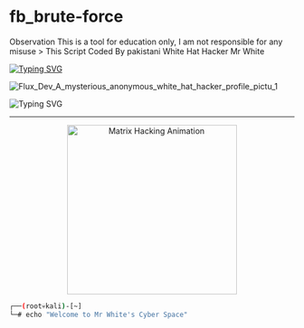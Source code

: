 # fb_brute-force
Observation This is a tool for education only, I am not responsible for any misuse > This Script Coded By pakistani White Hat Hacker Mr White

<a href="https://git.io/typing-svg"><img src="https://readme-typing-svg.demolab.com?font=Fira+Code&pause=1000&color=1BFF29&background=FFFEFC00&width=600&lines=fb+brute-force+Tools+;Coded+By+Pakistani+White+Hat+Hacker+Mr+White+" alt="Typing SVG" /></a>

![Flux_Dev_A_mysterious_anonymous_white_hat_hacker_profile_pictu_1](https://github.com/user-attachments/assets/e23ed765-b8c2-4dd2-8f75-0ccdda2e997b)

<img src="https://readme-typing-svg.demolab.com?font=Fira+Code&size=24&duration=3000&pause=500&color=00FF00&center=true&vCenter=true&width=500&lines=PAKISTANI+White Hat+HACKER;MR+SABAZ+ALI+KHAN;" alt="Typing SVG" />
</h1>

---

<p align="center">
  <img src="https://i.gifer.com/7efs.gif" width="300" alt="Matrix Hacking Animation" />
</p>

```bash
┌──(root💀kali)-[~]
└─# echo "Welcome to Mr White's Cyber Space"
